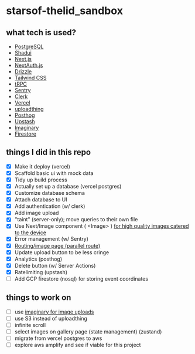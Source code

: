 # starsof-thelid_sandbox


## what tech is used?
- [PostgreSQL](https://www.postgresql.org/)
- [Shadui](https://ui.shadcn.com/)
- [Next.js](https://nextjs.org)
- [NextAuth.js](https://next-auth.js.org)
- [Drizzle](https://orm.drizzle.team)
- [Tailwind CSS](https://tailwindcss.com)
- [tRPC](https://trpc.io)
- [Sentry](https://sentry.io)
- [Clerk](https://clerk.com)
- [Vercel](https://vercel.com)
- [uploadthing](https://uploadthing.com)
- [Posthog](https://posthog.com)
- [Upstash](https://upstash.com)
- [Imaginary](https://imaginary.org)
- [Firestore](firestore)

## things I did in this repo


- [x]   Make it deploy (vercel)
- [x]	Scaffold basic ui with mock data
- [x]	Tidy up build process
- [x]   Actually set up a database (vercel postgres)
- [x]   Customize database schema
- [x]	Attach database to UI
- [x]	Add authentication (w/ clerk)
- [x]	Add image upload
- [x]	"taint" (server-only); move queries to their own file
- [x]	Use Next/Image component ( <Image\> ) [for high quality images catered to the device](https://vercel.com/docs/image-optimization/limits-and-pricing)
- [x]	Error management (w/ Sentry)
- [x]	[Routing/image page (parallel route)](https://github.com/vercel/nextgram/)
- [x]	Update upload button to be less cringe
- [x]	Analytics (posthog)
- [x]	Delete button (w/ Server Actions)
- [x]	Ratelimiting (upstash)
- [ ]   Add GCP firestore (nosql) for storing event coordinates
## things to work on

- [ ] use [imaginary for image uploads](https://github.com/h2non/imaginary)
- [ ] use S3 instead of uploadthing
- [ ] infinite scroll
- [ ] select images on gallery page (state management) (zustand)
- [ ] migrate from vercel postgres to aws
- [ ] explore aws amplify and see if viable for this project
<!-- 

01) create scaffold

pnpm create t3-app@latest

02) commands

# run in development mode
pnpm dev 
# get database to match current schema
pnpm run db:push
# run drizzle studio to explore data (local.drizzle.studio)
pnpm run db:push

03) to use sentry:
http://localhost:3000/sentry-example-page


04) to install shadui:
pnpm dlx shadcn-ui@latest init
npx shadcn-ui@latest add toast
pnpm dlx shadcn-ui@latest add sonner

05) to install ratelimit:
pnpm install @upstash/ratelimit
pnpm i @upstash/redis